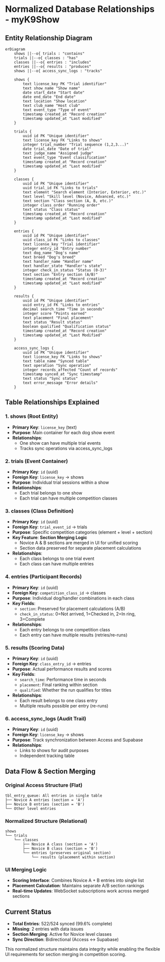 # Normalized Database Relationships - myK9Show

## Entity Relationship Diagram

```mermaid
erDiagram
    shows ||--o{ trials : "contains"
    trials ||--o{ classes : "has"
    classes ||--o{ entries : "includes"
    entries ||--o{ results : "produces"
    shows ||--o{ access_sync_logs : "tracks"

    shows {
        text license_key PK "Trial identifier"
        text show_name "Show name"
        date start_date "Start date"
        date end_date "End date"
        text location "Show location"
        text club_name "Host club"
        text event_type "Type of event"
        timestamp created_at "Record creation"
        timestamp updated_at "Last modified"
    }

    trials {
        uuid id PK "Unique identifier"
        text license_key FK "Links to shows"
        integer trial_number "Trial sequence (1,2,3...)"
        date trial_date "Date of trial"
        text judge_name "Assigned judge"
        text event_type "Event classification"
        timestamp created_at "Record creation"
        timestamp updated_at "Last modified"
    }

    classes {
        uuid id PK "Unique identifier"
        uuid trial_id FK "Links to trials"
        text element "Search element (Interior, Exterior, etc.)"
        text level "Skill level (Novice, Advanced, etc.)"
        text section "Class section (A, B, etc.)"
        integer class_order "Running order"
        text status "Class status"
        timestamp created_at "Record creation"
        timestamp updated_at "Last modified"
    }

    entries {
        uuid id PK "Unique identifier"
        uuid class_id FK "Links to classes"
        text license_key "Trial identifier"
        integer entry_id "Entry number"
        text dog_name "Dog's name"
        text breed "Dog's breed"
        text handler_name "Handler name"
        text handler_state "Handler's state"
        integer check_in_status "Status (0-3)"
        text section "Entry section (A/B)"
        timestamp created_at "Record creation"
        timestamp updated_at "Last modified"
    }

    results {
        uuid id PK "Unique identifier"
        uuid entry_id FK "Links to entries"
        decimal search_time "Time in seconds"
        integer score "Points earned"
        text placement "Final placement"
        text status "Result status"
        boolean qualified "Qualification status"
        timestamp created_at "Record creation"
        timestamp updated_at "Last Modified"
    }

    access_sync_logs {
        uuid id PK "Unique identifier"
        text license_key FK "Links to shows"
        text table_name "Synced table"
        text operation "Sync operation"
        integer records_affected "Count of records"
        timestamp synced_at "Sync timestamp"
        text status "Sync status"
        text error_message "Error details"
    }
```

## Table Relationships Explained

### 1. **shows** (Root Entity)
- **Primary Key**: `license_key` (text)
- **Purpose**: Main container for each dog show event
- **Relationships**:
  - One show can have multiple trial events
  - Tracks sync operations via access_sync_logs

### 2. **trials** (Event Container)
- **Primary Key**: `id` (uuid)
- **Foreign Key**: `license_key` → shows
- **Purpose**: Individual trial sessions within a show
- **Relationships**:
  - Each trial belongs to one show
  - Each trial can have multiple competition classes

### 3. **classes** (Class Definition)
- **Primary Key**: `id` (uuid)
- **Foreign Key**: `trial_event_id` → trials
- **Purpose**: Specific competition categories (element + level + section)
- **Key Feature**: **Section Merging Logic**
  - Novice A & B sections are merged in UI for unified scoring
  - Section data preserved for separate placement calculations
- **Relationships**:
  - Each class belongs to one trial event
  - Each class can have multiple entries

### 4. **entries** (Participant Records)
- **Primary Key**: `id` (uuid)
- **Foreign Key**: `competition_class_id` → classes
- **Purpose**: Individual dog/handler combinations in each class
- **Key Fields**:
  - `section`: Preserved for placement calculations (A/B)
  - `check_in_status`: 0=Not arrived, 1=Checked in, 2=In ring, 3=Complete
- **Relationships**:
  - Each entry belongs to one competition class
  - Each entry can have multiple results (retries/re-runs)

### 5. **results** (Scoring Data)
- **Primary Key**: `id` (uuid)
- **Foreign Key**: `class_entry_id` → entries
- **Purpose**: Actual performance results and scores
- **Key Fields**:
  - `search_time`: Performance time in seconds
  - `placement`: Final ranking within section
  - `qualified`: Whether the run qualifies for titles
- **Relationships**:
  - Each result belongs to one class entry
  - Multiple results possible per entry (re-runs)

### 6. **access_sync_logs** (Audit Trail)
- **Primary Key**: `id` (uuid)
- **Foreign Key**: `license_key` → shows
- **Purpose**: Track synchronization between Access and Supabase
- **Relationships**:
  - Links to shows for audit purposes
  - Independent tracking table

## Data Flow & Section Merging

### Original Access Structure (Flat)
```
tbl_entry_queue: All entries in single table
├── Novice A entries (section = 'A')
├── Novice B entries (section = 'B')
└── Other level entries
```

### Normalized Structure (Relational)
```
shows
└── trials
    └── classes
        ├── Novice A class (section = 'A')
        ├── Novice B class (section = 'B')
        └── entries (preserves original section)
            └── results (placement within section)
```

### UI Merging Logic
- **Scoring Interface**: Combines Novice A + B entries into single list
- **Placement Calculation**: Maintains separate A/B section rankings
- **Real-time Updates**: WebSocket subscriptions work across merged sections

## Current Status
- **Total Entries**: 522/524 synced (99.6% complete)
- **Missing**: 2 entries with data issues
- **Section Merging**: Active for Novice level classes
- **Sync Direction**: Bidirectional (Access ↔ Supabase)

This normalized structure maintains data integrity while enabling the flexible UI requirements for section merging in competition scoring.